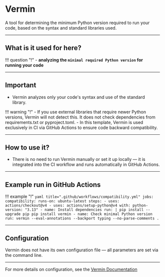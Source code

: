 # Vermin

A tool for determining the minimum Python version required to run your code, based on the syntax and standard libraries used.

---

## What is it used for here?
!!! question "!"
    - **analyzing the `minimal required Python version` for running your code**

---

## Important

- Vermin analyzes only your code's syntax and use of the standard library.

!!! warning "!"
    - If you use external libraries that require newer Python versions, Vermin will not detect this. It does not check dependencies from requirements.txt or pyproject.toml.
    - In this template, Vermin is used exclusively in CI via GitHub Actions to ensure code backward compatibility.

---

## How to use it?

- There is no need to run Vermin manually or set it up locally — it is integrated into the CI workflow and runs automatically in GitHub Actions.

---

## Example run in GitHub Actions

!!! example "!"
    ```yaml title=".github/workflows/compatibility.yml"
    jobs:
      compatibility:
        runs-on: ubuntu-latest
        steps:
          - uses: actions/checkout@v4
          - uses: actions/setup-python@v4
            with:
              python-version: "3.13"
          - name: Install dependencies
            run: |
              pip install --upgrade pip
              pip install vermin
          - name: Check minimal Python version
            run: vermin --eval-annotations --backport typing --no-parse-comments .
    ```

---

## Configuration

Vermin does not have its own configuration file — all parameters are set via the command line.

---

For more details on configuration, see the [Vermin Documentation](https://github.com/netromdk/vermin)